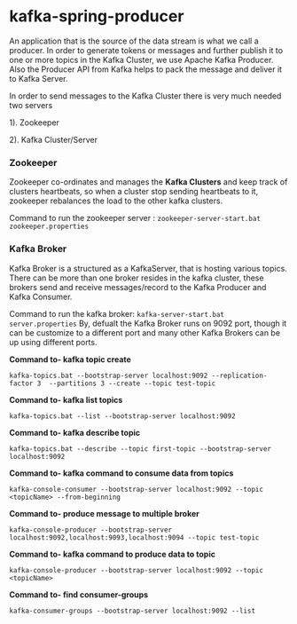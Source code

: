 # kafka-spring-producer
 An application that is the source of the data stream is what we call a producer. In order to generate tokens or messages and further publish it to one or more topics in the Kafka Cluster, we use Apache Kafka Producer.
Also the Producer API from Kafka helps to pack the message and deliver it to Kafka Server.

In order to send messages to the Kafka Cluster there is very much needed two servers

1). Zookeeper

2). Kafka Cluster/Server

### Zookeeper 
Zookeeper co-ordinates and manages the **Kafka Clusters** and keep track of clusters heartbeats, so when a cluster stop sending heartbeats to it, zookeeper rebalances the load to the other kafka clusters.

Command to run the zookeeper server : `zookeeper-server-start.bat zookeeper.properties`

### Kafka Broker
Kafka Broker is a structured as a KafkaServer, that is hosting various topics. There can be more than one broker resides in the kafka cluster, these brokers send and receive messages/record to the Kafka Producer and Kafka Consumer.

Command to run the kafka broker: `kafka-server-start.bat server.properties` 
By, defualt the Kafka Broker runs on 9092 port, though it can be customize to a different port and many other Kafka Brokers can be up using different ports.

**Command to- kafka topic create**

`kafka-topics.bat --bootstrap-server localhost:9092 --replication-factor 3  --partitions 3 --create --topic test-topic`

**Command to- kafka list topics**

`kafka-topics.bat --list --bootstrap-server localhost:9092`

**Command to- kafka describe topic**

`kafka-topics.bat --describe --topic first-topic --bootstrap-server localhost:9092`

**Command to- kafka command to consume data from topics**

`kafka-console-consumer --bootstrap-server localhost:9092 --topic <topicName> --from-beginning`

**Command to- produce message to multiple broker**

`kafka-console-producer --bootstrap-server localhost:9092,localhost:9093,localhost:9094 --topic test-topic`

**Command to- kafka command to produce data to topic**

`kafka-console-producer --bootstrap-server localhost:9092 --topic <topicName>`

**Command to- find consumer-groups**

`kafka-consumer-groups --bootstrap-server localhost:9092 --list`
